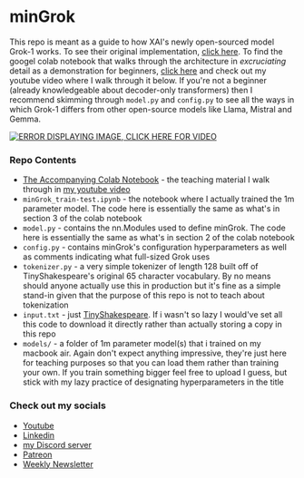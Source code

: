 # minGrok

This repo is meant as a guide to how XAI's newly open-sourced model Grok-1 works. To see their original implementation, [click here](https://github.com/xai-org/grok-1). To find the googel colab notebook that walks through the architecture in *excruciating* detail as a demonstration for beginners, [click here](https://colab.research.google.com/drive/1o3RV23gIDVcfkxgTe2jnbLTKVyYuZTMM?usp=sharing) and check out my youtube video where I walk through it below. If you're not a beginner (already knowledgeable about decoder-only transformers) then I recommend skimming through `model.py` and `config.py` to see all the ways in which Grok-1 differs from other open-source models like Llama, Mistral and Gemma.

[![ERROR DISPLAYING IMAGE, CLICK HERE FOR VIDEO](https://img.youtube.com/vi/K9Rdc848EBs/0.jpg)](https://www.youtube.com/watch?v=K9Rdc848EBs)

### Repo Contents

- [The Accompanying Colab Notebook](https://colab.research.google.com/drive/1o3RV23gIDVcfkxgTe2jnbLTKVyYuZTMM?usp=sharing) - the teaching material I walk through in [my youtube video]()
- `minGrok_train-test.ipynb` - the notebook where I actually trained the 1m parameter model. The code here is essentially the same as what's in section 3 of the colab notebook
- `model.py` - contains the nn.Modules used to define minGrok. The code here is essentially the same as what's in section 2 of the colab notebook
- `config.py` - contains minGrok's configuration hyperparameters as well as comments indicating what full-sized Grok uses
- `tokenizer.py` - a very simple tokenizer of length 128 built off of TinyShakespeare's original 65 character vocabulary. By no means should anyone actually use this in production but it's fine as a simple stand-in given that the purpose of this repo is not to teach about tokenization
- `input.txt` - just [TinyShakespeare](https://github.com/karpathy/char-rnn/blob/master/data/tinyshakespeare/input.txt). If i wasn't so lazy I would've set all this code to download it directly rather than actually storing a copy in this repo
- `models/` - a folder of 1m parameter model(s) that i trained on my macbook air. Again don't expect anything impressive, they're just here for teaching purposes so that you can load them rather than training your own. If you train something bigger feel free to upload I guess, but stick with my lazy practice of designating hyperparameters in the title

### Check out my socials
- [Youtube](https://www.youtube.com/channel/UCeQhm8DwHBg_YEYY0KGM1GQ)
- [Linkedin](https://tr.ee/HgIcstKnBX)
- [my Discord server](https://tr.ee/WwukUOvWIc)
- [Patreon](https://tr.ee/UH_v1ThFD1)
- [Weekly Newsletter](https://tr.ee/hIEnMCPQaI)
